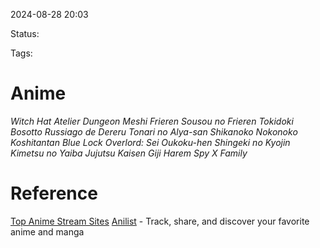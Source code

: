 
2024-08-28 20:03

Status:

Tags:

# Anime

*Witch Hat Atelier*
*Dungeon Meshi*
*Frieren*
*Sousou no Frieren*
*Tokidoki Bosotto Russiago de Dereru Tonari no Alya-san*
*Shikanoko Nokonoko Koshitantan*
*Blue Lock*
*Overlord: Sei Oukoku-hen*
*Shingeki no Kyojin*
*Kimetsu no Yaiba*
*Jujutsu Kaisen*
*Giji Harem*
*Spy X Family*


# Reference

[Top Anime Stream Sites](https://www.reddit.com/r/StreamingAnime/wiki/topsites/)
[Anilist](https://anilist.co/) - Track, share, and discover your favorite anime and manga

